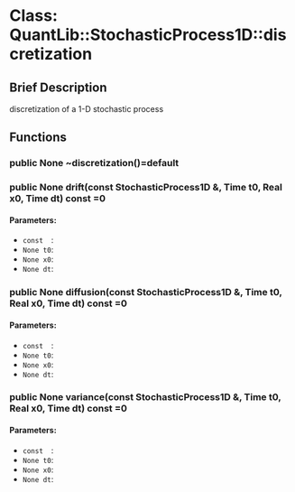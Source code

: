 # Class: QuantLib::StochasticProcess1D::discretization

## Brief Description
discretization of a 1-D stochastic process 

## Functions
### public None ~discretization()=default


### public None drift(const StochasticProcess1D &, Time t0, Real x0, Time dt) const =0

#### Parameters:
- `const  `: 
- `None t0`: 
- `None x0`: 
- `None dt`: 

### public None diffusion(const StochasticProcess1D &, Time t0, Real x0, Time dt) const =0

#### Parameters:
- `const  `: 
- `None t0`: 
- `None x0`: 
- `None dt`: 

### public None variance(const StochasticProcess1D &, Time t0, Real x0, Time dt) const =0

#### Parameters:
- `const  `: 
- `None t0`: 
- `None x0`: 
- `None dt`: 

